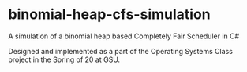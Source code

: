 # binomial-heap-cfs-simulation
A simulation of a binomial heap based Completely Fair Scheduler in C#

Designed and implemented as a part of the Operating Systems Class project in the Spring of 20 at GSU.

